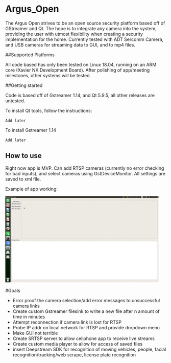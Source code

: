 # Argus_Open

The Argus Open strives to be an open source security platform based off of GStreamer and Qt. The hope is to integrate any camera into the system, providing the user with utmost flexibility when creating a security implementation for the home. Currently tested with ADT Sercomm Camera, and USB cameras for streaming data to GUI, and to mp4 files. 

##Supported Platforms

All code based has only been tested on Linux 18.04, running on an ARM core (Xavier NX Development Board). After polishing of app/meeting milestones, other systems will be tested.

##Getting started

Code is based off of Gstreamer 1.14, and Qt 5.9.5, all other releases are untested. 

To install Qt tools, follow the instructions:

```
Add later
```

To install Gstreamer 1.14

```
Add later
```

## How to use

Right now app is MVP. Can add RTSP cameras (currently no error checking for bad inputs), and select cameras using GstDeviceMonitor. All settings are saved to xml file. 

Example of app working:

![](example.gif)

#Goals

- Error proof the camera selection/add error messages to unsuccessful camera links
- Create custom Gstreamer filesink to write a new file after n amount of time in minutes
- Attempt reconnection if camera link is lost for RTSP
- Probe IP addr on local network for RTSP and provide dropdown menu
- Make GUI not terrible
- Create SRTSP server to allow cellphone app to receive live streams
- Create custom media player to allow for access of saved files
- insert Deepstream SDK for recognition of moving vehicles, people, facial recognition/tracking/web scrape, license plate recognition


